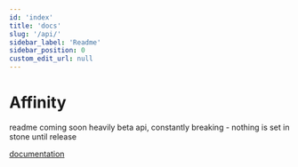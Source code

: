 ```yaml
---
id: 'index'
title: 'docs'
slug: '/api/'
sidebar_label: 'Readme'
sidebar_position: 0
custom_edit_url: null
---
```


# Affinity

readme coming soon
heavily beta api, constantly breaking - nothing is set in stone until release

[documentation](https://affinity.newtt.me/)
